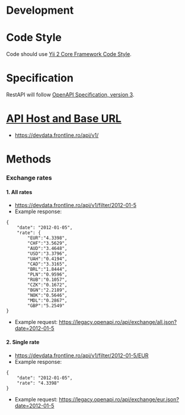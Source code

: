 # Development

# Code Style

Code should use [Yii 2 Core Framework Code Style](https://github.com/yiisoft/yii2/blob/master/docs/internals/core-code-style.md).

# Specification

RestAPI will follow [OpenAPI Specification, version 3](http://spec.openapis.org/oas/v3.0.3).

# [API Host and Base URL](https://swagger.io/docs/specification/api-host-and-base-path)

-   https://devdata.frontline.ro/api/v1/

# Methods

### Exchange rates

#### 1. All rates

-   https://devdata.frontline.ro/api/v1/filter/2012-01-5
-   Example response:

```
{
    "date": "2012-01-05",
    "rate": {
        "EUR":"4.3398",
        "CHF":"3.5629",
        "AUD":"3.4648",
        "USD":"3.3796",
        "UAH":"0.4194",
        "CAD":"3.3165",
        "BRL":"1.8444",
        "PLN":"0.9596",
        "RUB":"0.1057",
        "CZK":"0.1672",
        "BGN":"2.2189",
        "NOK":"0.5646",
        "MDL":"0.2867",
        "GBP":"5.2549"
}
```

-   Example request: https://legacy.openapi.ro/api/exchange/all.json?date=2012-01-5

#### 2. Single rate

-   https://devdata.frontline.ro/api/v1/filter/2012-01-5/EUR
-   Example response:

```
{
    "date": "2012-01-05",
    "rate": "4.3398"
}
```

-   Example request: https://legacy.openapi.ro/api/exchange/eur.json?date=2012-01-5
